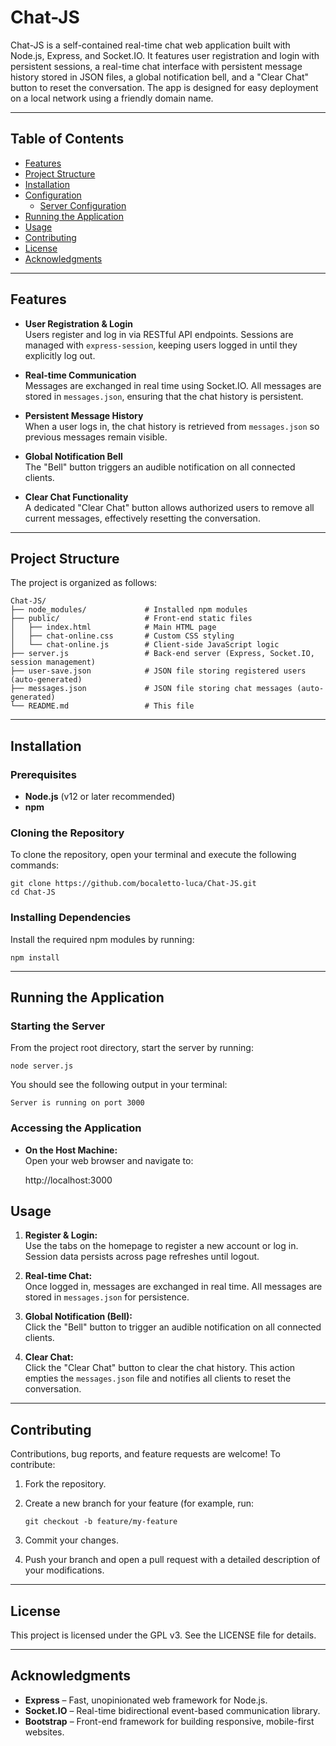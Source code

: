 # Chat-JS

Chat-JS is a self-contained real-time chat web application built with Node.js, Express, and Socket.IO. It features user registration and login with persistent sessions, a real-time chat interface with persistent message history stored in JSON files, a global notification bell, and a "Clear Chat" button to reset the conversation. The app is designed for easy deployment on a local network using a friendly domain name.

---

## Table of Contents

- [Features](#features)
- [Project Structure](#project-structure)
- [Installation](#installation)
- [Configuration](#configuration)
  - [Server Configuration](#server-configuration)
- [Running the Application](#running-the-application)
- [Usage](#usage)
- [Contributing](#contributing)
- [License](#license)
- [Acknowledgments](#acknowledgments)

---

## Features

- **User Registration & Login**  
  Users register and log in via RESTful API endpoints. Sessions are managed with `express-session`, keeping users logged in until they explicitly log out.

- **Real-time Communication**  
  Messages are exchanged in real time using Socket.IO. All messages are stored in `messages.json`, ensuring that the chat history is persistent.

- **Persistent Message History**  
  When a user logs in, the chat history is retrieved from `messages.json` so previous messages remain visible.

- **Global Notification Bell**  
  The "Bell" button triggers an audible notification on all connected clients.

- **Clear Chat Functionality**  
  A dedicated "Clear Chat" button allows authorized users to remove all current messages, effectively resetting the conversation.

---

## Project Structure

The project is organized as follows:

    Chat-JS/
    ├── node_modules/             # Installed npm modules
    ├── public/                   # Front-end static files
    │   ├── index.html            # Main HTML page
    │   ├── chat-online.css       # Custom CSS styling
    │   └── chat-online.js        # Client-side JavaScript logic
    ├── server.js                 # Back-end server (Express, Socket.IO, session management)
    ├── user-save.json            # JSON file storing registered users (auto-generated)
    ├── messages.json             # JSON file storing chat messages (auto-generated)
    └── README.md                 # This file

---

## Installation

### Prerequisites

- **Node.js** (v12 or later recommended)
- **npm**

### Cloning the Repository

To clone the repository, open your terminal and execute the following commands:

    git clone https://github.com/bocaletto-luca/Chat-JS.git
    cd Chat-JS

### Installing Dependencies

Install the required npm modules by running:

    npm install

---

## Running the Application

### Starting the Server

From the project root directory, start the server by running:

    node server.js

You should see the following output in your terminal:

    Server is running on port 3000

### Accessing the Application

- **On the Host Machine:**  
  Open your web browser and navigate to:

    http://localhost:3000

## Usage

1. **Register & Login:**  
   Use the tabs on the homepage to register a new account or log in. Session data persists across page refreshes until logout.

2. **Real-time Chat:**  
   Once logged in, messages are exchanged in real time. All messages are stored in `messages.json` for persistence.

3. **Global Notification (Bell):**  
   Click the "Bell" button to trigger an audible notification on all connected clients.

4. **Clear Chat:**  
   Click the "Clear Chat" button to clear the chat history. This action empties the `messages.json` file and notifies all clients to reset the conversation.

---

## Contributing

Contributions, bug reports, and feature requests are welcome! To contribute:

1. Fork the repository.
2. Create a new branch for your feature (for example, run:  
   
       git checkout -b feature/my-feature
       
3. Commit your changes.
4. Push your branch and open a pull request with a detailed description of your modifications.

---

## License

This project is licensed under the GPL v3. See the LICENSE file for details.

---

## Acknowledgments

- **Express** – Fast, unopinionated web framework for Node.js.
- **Socket.IO** – Real-time bidirectional event-based communication library.
- **Bootstrap** – Front-end framework for building responsive, mobile-first websites.
